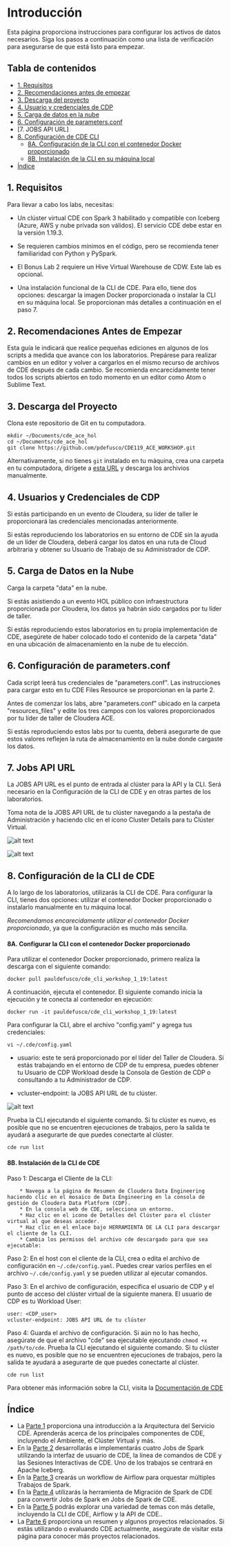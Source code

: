 # Introducción

Esta página proporciona instrucciones para configurar los activos de datos necesarios. Siga los pasos a continuación como una lista de verificación para asegurarse de que está listo para empezar.

## Tabla de contenidos

* [1. Requisitos]()
* [2. Recomendaciones antes de empezar]()
* [3. Descarga del proyecto]()
* [4. Usuario y credenciales de CDP]()
* [5. Carga de datos en la nube]()
* [6. Configuración de parameters.conf]()
* [7. JOBS API URL]
* [8. Configuración de CDE CLI]()
    * [8A. Configuración de la CLI con el contenedor Docker proporcionado]()
    * [8B. Instalación de la CLI en su máquina local]()
* [Índice]()

## 1. Requisitos

Para llevar a cabo los labs, necesitas:

* Un clúster virtual CDE con Spark 3 habilitado y compatible con Iceberg (Azure, AWS y nube privada son válidos). El servicio CDE debe estar en la versión 1.19.3.

* Se requieren cambios mínimos en el código, pero se recomienda tener familiaridad con Python y PySpark.

* El Bonus Lab 2 requiere un Hive Virtual Warehouse de CDW. Este lab es opcional.

* Una instalación funcional de la CLI de CDE. Para ello, tiene dos opciones: descargar la imagen Docker proporcionada o instalar la CLI en su máquina local. Se proporcionan más detalles a continuación en el paso 7.

## 2. Recomendaciones Antes de Empezar

Esta guía le indicará que realice pequeñas ediciones en algunos de los scripts a medida que avance con los laboratorios. Prepárese para realizar cambios en un editor y volver a cargarlos en el mismo recurso de archivos de CDE después de cada cambio. Se recomienda encarecidamente tener todos los scripts abiertos en todo momento en un editor como Atom o Sublime Text.

## 3. Descarga del Proyecto

Clona este repositorio de Git en tu computadora.

```
mkdir ~/Documents/cde_ace_hol
cd ~/Documents/cde_ace_hol
git clone https://github.com/pdefusco/CDE119_ACE_WORKSHOP.git
```

Alternativamente, si no tienes `git` instalado en tu máquina, crea una carpeta en tu computadora, dirígete a [esta URL](https://github.com/pdefusco/CDE119_ACE_WORKSHOP.git) y descarga los archivios manualmente.

## 4. Usuarios y Credenciales de CDP

Si estás participando en un evento de Cloudera, su líder de taller le proporcionará las credenciales mencionadas anteriormente.

Si estás reproduciendo los laboratorios en su entorno de CDE sin la ayuda de un líder de Cloudera, deberá cargar los datos en una ruta de Cloud arbitraria y obtener su Usuario de Trabajo de su Administrador de CDP.

## 5. Carga de Datos en la Nube

Carga la carpeta "data" en la nube.

Si estás asistiendo a un evento HOL público con infraestructura proporcionada por Cloudera, los datos ya habrán sido cargados por tu líder de taller.

Si estás reproduciendo estos laboratorios en tu propia implementación de CDE, asegúrete de haber colocado todo el contenido de la carpeta "data" en una ubicación de almacenamiento en la nube de tu elección.

## 6. Configuración de parameters.conf

Cada script leerá tus credenciales de "parameters.conf". Las instrucciones para cargar esto en tu CDE Files Resource se proporcionan en la parte 2.

Antes de comenzar los labs, abre "parameters.conf" ubicado en la carpeta "resources_files" y edite los tres campos con los valores proporcionados por tu líder de taller de Cloudera ACE.

Si estás reproduciendo estos labs por tu cuenta, deberá asegurarte de que estos valores reflejen la ruta de almacenamiento en la nube donde cargaste los datos.

## 7. Jobs API URL

La JOBS API URL es el punto de entrada al clúster para la API y la CLI. Será necesario en la Configuración de la CLI de CDE y en otras partes de los laboratorios.

Toma nota de la JOBS API URL de tu clúster navegando a la pestaña de Administración y haciendo clic en el ícono Cluster Details para tu Clúster Virtual.

![alt text](../../img/cde_virtual_cluster_details.png)

![alt text](../../img/jobsapiurl.png)

## 8. Configuración de la CLI de CDE

A lo largo de los laboratorios, utilizarás la CLI de CDE. Para configurar la CLI, tienes dos opciones: utilizar el contenedor Docker proporcionado o instalarlo manualmente en tu máquina local.

*Recomendamos encarecidamente utilizar el contenedor Docker proporcionado*, ya que la configuración es mucho más sencilla.

#### 8A. Configurar la CLI con el contenedor Docker proporcionado

Para utilizar el contenedor Docker proporcionado, primero realiza la descarga con el siguiente comando:

```docker pull pauldefusco/cde_cli_workshop_1_19:latest```

A continuación, ejecuta el contenedor. El siguiente comando inicia la ejecución y te conecta al contenedor en ejecución:

```docker run -it pauldefusco/cde_cli_workshop_1_19:latest```

Para configurar la CLI, abre el archivo "config.yaml" y agrega tus credenciales:

```vi ~/.cde/config.yaml```

* usuario: este te será proporcionado por el líder del Taller de Cloudera. Si estás trabajando en el entorno de CDP de tu empresa, puedes obtener tu Usuario de CDP Workload desde la Consola de Gestión de CDP o consultando a tu Administrador de CDP.

* vcluster-endpoint: la JOBS API URL de tu clúster.

![alt text](../../img/cde_virtual_cluster_details.png)

Prueba la CLI ejecutando el siguiente comando. Si tu clúster es nuevo, es posible que no se encuentren ejecuciones de trabajos, pero la salida te ayudará a asegurarte de que puedes conectarte al clúster.

```cde run list```

#### 8B. Instalación de la CLI de CDE

Paso 1: Descarga el Cliente de la CLI:
```
    * Navega a la página de Resumen de Cloudera Data Engineering haciendo clic en el mosaico de Data Engineering en la consola de gestión de Cloudera Data Platform (CDP).
    * En la consola web de CDE, selecciona un entorno.
    * Haz clic en el icono de Detalles del Clúster para el clúster virtual al que deseas acceder.
    * Haz clic en el enlace bajo HERRAMIENTA DE LA CLI para descargar el cliente de la CLI.
    * Cambia los permisos del archivo cde descargado para que sea ejecutable:
```

Paso 2: En el host con el cliente de la CLI, crea o edita el archivo de configuración en ```~/.cde/config.yaml```. Puedes crear varios perfiles en el archivo ```~/.cde/config.yaml``` y se pueden utilizar al ejecutar comandos.

Paso 3: En el archivo de configuración, especifica el usuario de CDP y el punto de acceso del clúster virtual de la siguiente manera. El usuario de CDP es tu Workload User:

```
user: <CDP_user>
vcluster-endpoint: JOBS API URL de tu clúster
```

Paso 4: Guarda el archivo de configuración. Si aún no lo has hecho, asegúrate de que el archivo "cde" sea ejecutable ejecutando ```chmod +x /path/to/cde```. Prueba la CLI ejecutando el siguiente comando. Si tu clúster es nuevo, es posible que no se encuentren ejecuciones de trabajos, pero la salida te ayudará a asegurarte de que puedes conectarte al clúster.

```cde run list```

Para obtener más información sobre la CLI, visita la [Documentación de CDE](https://docs.cloudera.com/data-engineering/cloud/cli-access/topics/cde-cli.html)

## Índice

* La [Parte 1](https://github.com/pdefusco/CDE119_ACE_WORKSHOP/blob/main/step_by_step_guides/espanol/parte01_arquitectura_cde.md#parte-1-arquitectura-de-cde) proporciona una introducción a la Arquitectura del Servicio CDE. Aprenderás acerca de los principales componentes de CDE, incluyendo el Ambiente, el Clúster Virtual y más.
* En la [Parte 2](https://github.com/pdefusco/CDE119_ACE_WORKSHOP/blob/main/step_by_step_guides/espanol/parte02_spark.md#parte-2-desarrollo-e-implementaci%C3%B3n-de-jobs-de-spark-en-cde) desarrollarás e implementarás cuatro Jobs de Spark utilizando la interfaz de usuario de CDE, la línea de comandos de CDE y las Sesiones Interactivas de CDE. Uno de los trabajos se centrará en Apache Iceberg.
* En la [Parte 3](https://github.com/pdefusco/CDE119_ACE_WORKSHOP/blob/main/step_by_step_guides/espanol/parte03_airflow.md#parte-3-orquestaci%C3%B3n-de-pipelines-de-ingegneria-de-datos-con-airflow) crearás un workflow de Airflow para orquestar múltiples Trabajos de Spark.
* En la [Parte 4](https://github.com/pdefusco/CDE119_ACE_WORKSHOP/blob/main/step_by_step_guides/espanol/parte04_spark_migration_tool.md#parte-4-utilizo-de-la-spark-migration-tool-de-cde-para-convertir-spark-submits-en-cde-spark-submits) utilizarás la herramienta de Migración de Spark de CDE para convertir Jobs de Spark en Jobs de Spark de CDE.
* En la [Parte 5](https://github.com/pdefusco/CDE119_ACE_WORKSHOP/blob/main/step_by_step_guides/espanol/parte05_extras.md#parte-5-labs-adicionales) podrás explorar una variedad de temas con más detalle, incluyendo la CLI de CDE, Airflow y la API de CDE..
* La [Parte 6](https://github.com/pdefusco/CDE119_ACE_WORKSHOP/blob/main/step_by_step_guides/espanol/parte06_proyectos_relacionados.md#parte-6-conclusiones-y-pr%C3%B3ximos-pasos) proporciona un resumen y algunos proyectos relacionados. Si estás utilizando o evaluando CDE actualmente, asegúrate de visitar esta página para conocer más  proyectos relacionados.
